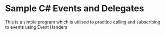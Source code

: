 # Sample C# Events and Delegates
This is a simple program which is utilised to practice calling and subscribing to events using Event Handers